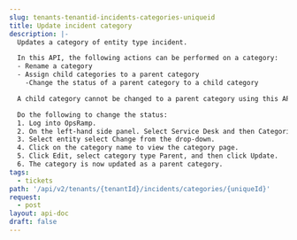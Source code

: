 ```yaml
---
slug: tenants-tenantid-incidents-categories-uniqueid
title: Update incident category
description: |-
  Updates a category of entity type incident.

  In this API, the following actions can be performed on a category:
  - Rename a category
  - Assign child categories to a parent category
    -Change the status of a parent category to a child category

  A child category cannot be changed to a parent category using this API.

  Do the following to change the status:
  1. Log into OpsRamp.
  2. On the left-hand side panel. Select Service Desk and then Categories.
  3. Select entity select Change from the drop-down.
  4. Click on the category name to view the category page.
  5. Click Edit, select category type Parent, and then click Update.
  6. The category is now updated as a parent category.
tags:
  - tickets
path: '/api/v2/tenants/{tenantId}/incidents/categories/{uniqueId}'
request:
  - post
layout: api-doc
draft: false
---
```

